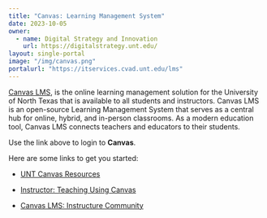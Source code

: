 ```yaml
---
title: "Canvas: Learning Management System"
date: 2023-10-05
owner:
  - name: Digital Strategy and Innovation
    url: https://digitalstrategy.unt.edu/
layout: single-portal
image: "/img/canvas.png"
portalurl: "https://itservices.cvad.unt.edu/lms"
---
```

[Canvas LMS](https://itservices.cvad.unt.edu/lms/ 'Canvas LMS'), is the online learning management solution for the University of North Texas that is available to all students and instructors. Canvas LMS is an open-source Learning Management System that serves as a central hub for online, hybrid, and in-person classrooms. As a modern education tool, Canvas LMS connects teachers and educators to their students.

Use the link above to login to **Canvas**.

Here are some links to get you started:  

- [UNT Canvas Resources](https://clear.unt.edu/approved-and-supported-technologies/canvas, 'DSI Canvas Page')
  
- [Instructor: Teaching Using Canvas](https://teachingcommons.unt.edu/teaching-handbook/teaching-online/using-canvas, 'Canvas for Instructors')
  
- [Canvas LMS: Instructure Community](https://community.canvaslms.com/t5/Canvas-LMS/ct-p/canvaslms, 'Canvas Community Forums')